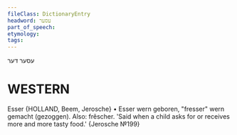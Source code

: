 ```yaml
---
fileClass: DictionaryEntry
headword: עסער
part_of_speech: 
etymology: 
tags: 
---
```

עסער
דער

WESTERN
========

Esser {HOLLAND, Beem, Jerosche}
	•	Esser wern geboren, "fresser" wern gemacht (gezoggen). Also: frĕscher. 'Said when a child asks for or receives more and more tasty food.' {Jerosche №199}